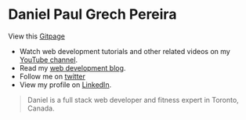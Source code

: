 # Daniel Paul Grech Pereira

View this [Gitpage][gitpagelink]

- Watch web development tutorials and other related videos on my [YouTube channel][youtubelink].
- Read my [web development blog][bloglink].
- Follow me on [twitter][twitterlink]
- View my profile on [LinkedIn][linkedinlink].

> Daniel is a full stack web developer and fitness expert in Toronto, Canada.


[gitpagelink]: <https://pereiradaniel.github.io>
[youtubelink]: <https://www.youtube.com/channel/UC01Fupc2wttqNAScAevhQrQ>
[bloglink]: <https://medium.com/@squashallbugs>
[twitterlink]: <https://twitter.com/squashallbugs>
[linkedinlink]: <https://ca.linkedin.com/in/squashallbugs>